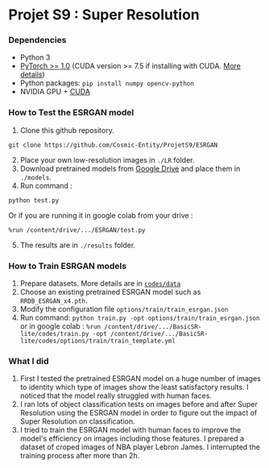 # Projet S9 : Super Resolution

### Dependencies
- Python 3
- [PyTorch >= 1.0](https://pytorch.org/) (CUDA version >= 7.5 if installing with CUDA. [More details](https://pytorch.org/get-started/previous-versions/))
- Python packages:  `pip install numpy opencv-python`
- NVIDIA GPU + [CUDA](https://developer.nvidia.com/cuda-downloads)


### How to Test the ESRGAN model
1. Clone this github repository.
```
git clone https://github.com/Cosmic-Entity/ProjetS9/ESRGAN
```
2. Place your own low-resolution images in `./LR` folder.
3. Download pretrained models from [Google Drive](https://drive.google.com/drive/u/0/folders/17VYV_SoZZesU6mbxz2dMAIccSSlqLecY) and place them in `./models`.
4. Run command :
```
python test.py
```
   Or if you are running it in google colab from your drive :
```
%run /content/drive/.../ESRGAN/test.py
```
5. The results are in `./results` folder.

### How to Train ESRGAN models

1. Prepare datasets. More details are in [`codes/data`](https://github.com/Cosmic-Entity/ProjetS9/blob/main/ESRGAN/Training/BasicSR-lite/codes/data)
1. Choose an existing pretrained ESRGAN model such as `RRDB_ESRGAN_x4.pth`.
1. Modify the configuration file  `options/train/train_esrgan.json`
1. Run command: `python train.py -opt options/train/train_esrgan.json` or in google colab : `%run /content/drive/.../BasicSR-lite/codes/train.py -opt /content/drive/.../BasicSR-lite/codes/options/train/train_template.yml`

### What I did

1. First I tested the pretrained ESRGAN model on a huge number of images to identity which type of images show the least satisfactory results. I noticed that the model really struggled with human faces.
2. I ran lots of object classification tests on images before and after Super Resolution using the ESRGAN model in order to figure out the impact of Super Resolution on classification.
3. I tried to train the ESRGAN model with human faces to improve the model's efficiency on images including those features. I prepared a dataset of croped images of NBA player Lebron James. I interrupted the training process after more than 2h.



